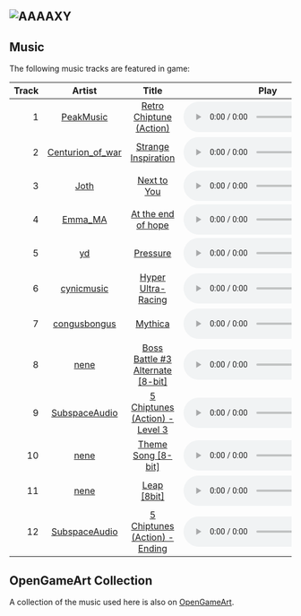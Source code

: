 ## ![AAAAXY](logo.png)

## Music

The following music tracks are featured in game:

| Track |                              Artist                              |                                                Title                                                 |                                                                                                             Play                                                                                                             |
|------:|:----------------------------------------------------------------:|:----------------------------------------------------------------------------------------------------:|:----------------------------------------------------------------------------------------------------------------------------------------------------------------------------------------------------------------------------:|
|     1 |       [PeakMusic](https://opengameart.org/users/peakmusic)       |           [Retro Chiptune (Action)](https://opengameart.org/content/retro-chiptune-action)           |                <audio controls><source type="audio/ogg" src="https://raw.githubusercontent.com/divVerent/aaaaxy/main/third_party/peakmusic_retro_chiptune_action/assets/music/retro_chiptune_1.ogg"></audio>                 |
|     2 | [Centurion_of_war](https://opengameart.org/users/centurionofwar) |              [Strange Inspiration](https://opengameart.org/content/strange-inspiration)              |              <audio controls><source type="audio/ogg" src="https://raw.githubusercontent.com/divVerent/aaaaxy/main/third_party/centurionofwar_strange_inspiration/assets/music/strange_inspiraton.ogg"></audio>              |
|     3 |            [Joth](https://opengameart.org/users/joth)            |                      [Next to You](https://opengameart.org/content/next-to-you)                      |                        <audio controls><source type="audio/ogg" src="https://raw.githubusercontent.com/divVerent/aaaaxy/main/third_party/joth_next_to_you/assets/music/Next%20to%20You.ogg"></audio>                         |
|     4 |         [Emma_MA](https://opengameart.org/users/emmama)          |               [At the end of hope](https://opengameart.org/content/at-the-end-of-hope)               |                  <audio controls><source type="audio/ogg" src="https://raw.githubusercontent.com/divVerent/aaaaxy/main/third_party/emma_ma_at_the_end_of_hope/assets/music/at_the_end_of_hope.ogg"></audio>                  |
|     5 |              [yd](https://opengameart.org/users/yd)              |                         [Pressure](https://opengameart.org/content/pressure)                         |                              <audio controls><source type="audio/ogg" src="https://raw.githubusercontent.com/divVerent/aaaaxy/main/third_party/yd_pressure/assets/music/Pressure.ogg"></audio>                               |
|     6 |               [cynicmusic](http://cynicmusic.com)                |               [Hyper Ultra-Racing](https://opengameart.org/content/hyper-ultra-racing)               |                <audio controls><source type="audio/ogg" src="https://raw.githubusercontent.com/divVerent/aaaaxy/main/third_party/cynicmusic_hyper_ultra_racing/assets/music/AugustUltraAmbience.ogg"></audio>                |
|     7 |     [congusbongus](https://opengameart.org/content/mythica)      |                          [Mythica](https://opengameart.org/content/mythica)                          |                          <audio controls><source type="audio/ogg" src="https://raw.githubusercontent.com/divVerent/aaaaxy/main/third_party/congusbongus_mythica/assets/music/mythica.ogg"></audio>                           |
|     8 |            [nene](https://opengameart.org/users/nene)            | [Boss Battle \#3 Alternate \[8-bit\]](https://opengameart.org/content/boss-battle-3-alternate-8-bit) |              <audio controls><source type="audio/ogg" src="https://raw.githubusercontent.com/divVerent/aaaaxy/main/third_party/nene_boss_battle_3_alternate/assets/music/boss_battle_3_alternate.ogg"></audio>               |
|     9 |   [SubspaceAudio](https://opengameart.org/users/subspaceaudio)   |         [5 Chiptunes (Action) - Level 3](https://opengameart.org/content/5-chiptunes-action)         | <audio controls><source type="audio/ogg" src="https://raw.githubusercontent.com/divVerent/aaaaxy/main/third_party/subspaceaudio_5_chiptunes_action/assets/music/Juhani Junkala [Retro Game Music Pack] Level 3.ogg"></audio> |
|    10 |            [nene](https://opengameart.org/users/nene)            |               [Theme Song \[8-bit\]](https://opengameart.org/content/theme-song-8-bit)               |                 <audio controls><source type="audio/ogg" src="https://raw.githubusercontent.com/divVerent/aaaaxy/main/third_party/nene_theme_song_8_bit/assets/music/Theme%20Song%208-bit%20V1.ogg"></audio>                 |
|    11 |            [nene](https://opengameart.org/users/nene)            |                      [Leap \[8bit\]](https://opengameart.org/content/leap-8bit)                      |                                 <audio controls><source type="audio/ogg" src="https://raw.githubusercontent.com/divVerent/aaaaxy/main/third_party/nene_leap/assets/music/leap.ogg"></audio>                                  |
|    12 |   [SubspaceAudio](https://opengameart.org/users/subspaceaudio)   |         [5 Chiptunes (Action) - Ending](https://opengameart.org/content/5-chiptunes-action)          | <audio controls><source type="audio/ogg" src="https://raw.githubusercontent.com/divVerent/aaaaxy/main/third_party/subspaceaudio_5_chiptunes_action/assets/music/Juhani Junkala [Retro Game Music Pack] Ending.ogg"></audio>  |

## OpenGameArt Collection

A collection of the music used here is also on
[OpenGameArt](https://opengameart.org/content/aaaaxy).
